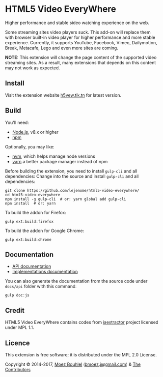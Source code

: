 # HTML5 Video EveryWhere

Higher performance and stable sideo watching experience on the web.

Some streaming sites video players suck. This add-on will replace them with
browser built-in video player for higher performance and more stable
experience. Currently, it supports YouTube, Facebook, Vimeo, Dailymotion,
Break, Metacafe, Lego and even more sites are coming.

**NOTE:**
This extension will change the page content of the supported video streaming
sites. As a result, many extensions that depends on this content may not work
as expected.

## Install

Visit the extension website [h5vew.tik.tn](https://h5vew.tik.tn/) for latest
version.

## Build

You'll need:

- [Node.js](https://nodejs.org/), v8.x or higher
- [npm](https://www.npmjs.com/)

Optionally, you may like:

- [nvm](https://github.com/creationix/nvm), which helps manage node versions
- [yarn](https://yarnpkg.com/) a better package manager instead of npm

Before building the extension, you need to install `gulp-cli` and all
dependencies:
Change into the source and install `gulp-cli` and all dependencies:

```shell
git clone https://github.com/lejenome/html5-video-everywhere/
cd html5-video-everywhere
npm install -g gulp-cli  # or: yarn global add gulp-cli
npm install  # or: yarn
```

To build the addon for Firefox:

```shell
gulp ext:build:firefox
```

To build the addon for Google Chrome:

```shell
gulp ext:build:chrome
```

## Documentation

- [API documentation](https://h5vew.tik.tn/api)
- [Implementations documentation](https://h5vew.tik.tn/api)

You can also generate the documentation from the source code under `docs/api`
folder with this command:

```shell
gulp doc:js
```

## Credit

HTML5 Video EveryWhere contains codes from
[iaextractor](https://github.com/inbasic/iaextractor/) project licensed under
MPL 1.1.

## Licence

This extension is free software; it is distributed under the MPL 2.0 License.

Copyright © 2014-2017, [Moez Bouhlel](https://lejenome.github.io/)
(<bmoez.j@gmail.com>) &
[The Contributors](https://github.com/lejenome/html5-video-everywhere/graphs/contributors)
